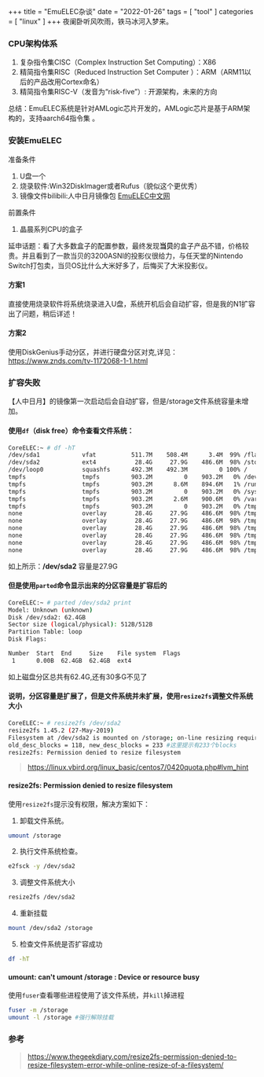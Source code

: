 +++
title = "EmuELEC杂谈"
date = "2022-01-26"
tags = [ "tool" ]
categories = [ "linux" ]
+++
夜阑卧听风吹雨，铁马冰河入梦来。
<!--more-->
### CPU架构体系
1. 复杂指令集CISC（Complex Instruction Set Computing）：X86
2. 精简指令集RISC（Reduced Instruction Set Computer ）：ARM（ARM11以后的产品改用Cortex命名）
3. 精简指令集RISC-V（发音为“risk-five”）: 开源架构，未来的方向

总结：EmuELEC系统是针对AMLogic芯片开发的，AMLogic芯片是基于ARM架构的，支持aarch64指令集 。

### 安装EmuELEC
准备条件
1. U盘一个
2. 烧录软件:Win32DiskImager或者Rufus（貌似这个更优秀）
3. 镜像文件bilibili:人中日月镜像包
[EmuELEC中文网](https://www.emuelec.cn/229.html '点我访问')

前置条件
1. 晶晨系列CPU的盒子

延申话题：看了大多数盒子的配置参数，最终发现**当贝**的盒子产品不错，价格较贵。并且看到了一款当贝的3200ASNI的投影仪很给力，与任天堂的Nintendo Switch打包卖，当贝OS比什么大米好多了，后悔买了大米投影仪。

#### 方案1
直接使用烧录软件将系统烧录进入U盘，系统开机后会自动扩容，但是我的N1扩容出了问题，稍后详述！

#### 方案2
使用DiskGenius手动分区，并进行硬盘分区对克,详见：<https://www.znds.com/tv-1172068-1-1.html>

### 扩容失败
【人中日月】的镜像第一次启动后会自动扩容，但是/storage文件系统容量未增加。

#### 使用`df`（**disk free**）命令查看文件系统：
```sh
CoreELEC:~ # df -hT
/dev/sda1            vfat          511.7M    508.4M      3.4M  99% /flash
/dev/sda2            ext4           28.4G     27.9G    486.6M  98% /storage
/dev/loop0           squashfs      492.3M    492.3M         0 100% /
tmpfs                tmpfs         903.2M         0    903.2M   0% /dev/shm
tmpfs                tmpfs         903.2M      8.6M    894.6M   1% /run
tmpfs                tmpfs         903.2M         0    903.2M   0% /sys/fs/cgroup
tmpfs                tmpfs         903.2M      2.6M    900.6M   0% /var
tmpfs                tmpfs         903.2M         0    903.2M   0% /tmp
none                 overlay        28.4G     27.9G    486.6M  98% /tmp/assets
none                 overlay        28.4G     27.9G    486.6M  98% /tmp/cores
none                 overlay        28.4G     27.9G    486.6M  98% /tmp/overlays
none                 overlay        28.4G     27.9G    486.6M  98% /tmp/joypads
none                 overlay        28.4G     27.9G    486.6M  98% /tmp/shaders
none                 overlay        28.4G     27.9G    486.6M  98% /tmp/database
```
如上所示：**/dev/sda2** 容量是27.9G

#### 但是使用`parted`命令显示出来的分区容量是扩容后的
```sh
CoreELEC:~ # parted /dev/sda2 print
Model: Unknown (unknown)
Disk /dev/sda2: 62.4GB
Sector size (logical/physical): 512B/512B
Partition Table: loop
Disk Flags:

Number  Start  End     Size    File system  Flags
 1      0.00B  62.4GB  62.4GB  ext4

```
如上磁盘分区总共有62.4G,还有30多G不见了

#### 说明，分区容量是扩展了，但是文件系统并未扩展，使用`resize2fs`调整文件系统大小
```sh
CoreELEC:~ # resize2fs /dev/sda2
resize2fs 1.45.2 (27-May-2019)
Filesystem at /dev/sda2 is mounted on /storage; on-line resizing required
old_desc_blocks = 118, new_desc_blocks = 233 #这里提示有233个blocks
resize2fs: Permission denied to resize filesystem

```
> https://linux.vbird.org/linux_basic/centos7/0420quota.php#lvm_hint

#### resize2fs: Permission denied to resize filesystem
使用`resize2fs`提示没有权限，解决方案如下：
1. 卸载文件系统。
```bash
umount /storage
```
2. 执行文件系统检查。
```bash
e2fsck -y /dev/sda2
```
3. 调整文件系统大小
```bash
resize2fs /dev/sda2
```
4. 重新挂载
```bash
mount /dev/sda2 /storage
```
5. 检查文件系统是否扩容成功
```bash
df -hT
```
#### umount: can't umount /storage : Device or resource busy
使用`fuser`查看哪些进程使用了该文件系统，并`kill`掉进程
```bash
fuser -m /storage
umount -l /storage #强行解除挂载
```

### 参考

> https://www.thegeekdiary.com/resize2fs-permission-denied-to-resize-filesystem-error-while-online-resize-of-a-filesystem/


